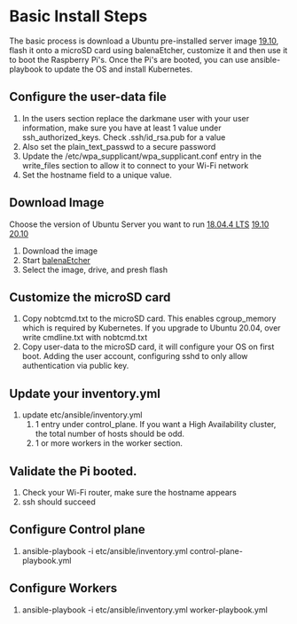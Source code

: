 # Basic Install Steps
The basic process is download a Ubuntu pre-installed server image [19.10](http://cdimage.ubuntu.com/releases/19.10/release/ubuntu-19.10.1-preinstalled-server-arm64+raspi3.img.xz), flash it onto a microSD card using balenaEtcher, customize it and then use it to boot the Raspberry Pi's. Once the Pi's are booted, you can use ansible-playbook to update the OS and install Kubernetes.

## Configure the user-data file
1. In the users section replace the darkmane user with your user information, make sure you have at least 1 value under ssh_authorized_keys. Check .ssh/id_rsa.pub for a value
1. Also set the plain_text_passwd to a secure password
1. Update the /etc/wpa_supplicant/wpa_supplicant.conf entry in the write_files section to allow it to connect to your Wi-Fi network
1. Set the hostname field to a unique value. 

## Download Image
Choose the version of Ubuntu Server you want to run [18.04.4 LTS](http://cdimage.ubuntu.com/releases/18.04.4/release/ubuntu-18.04.4-preinstalled-server-arm64+raspi3.img.xz) [19.10](http://cdimage.ubuntu.com/releases/19.10/release/ubuntu-19.10.1-preinstalled-server-arm64+raspi3.img.xz)
[20.10](http://cdimage.ubuntu.com/releases/20.10/release/ubuntu-20.10-preinstalled-server-arm64+raspi.img.xz)
1. Download the image
1. Start [balenaEtcher](https://www.balena.io/etcher/)
1. Select the image, drive, and presh flash

## Customize the microSD card
1. Copy nobtcmd.txt to the microSD card. This enables cgroup_memory which is required by Kubernetes. If you upgrade to Ubuntu 20.04, over write cmdline.txt with nobtcmd.txt
1. Copy user-data to the microSD card, it will configure your OS on first boot. Adding the user account, configuring sshd to only allow authentication via public key.

## Update your inventory.yml
1. update etc/ansible/inventory.yml
    1. 1 entry under control_plane. If you want a High Availability cluster, the total number of hosts should be odd.
    1. 1 or more workers in the worker section. 

## Validate the Pi booted.
1. Check your Wi-Fi router, make sure the hostname appears
1. ssh <hostname> should succeed

## Configure Control plane
1. ansible-playbook -i etc/ansible/inventory.yml control-plane-playbook.yml

## Configure Workers
1. ansible-playbook -i etc/ansible/inventory.yml worker-playbook.yml
